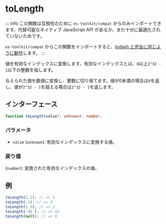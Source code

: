 # toLength

::: info
この関数は互換性のために `es-toolkit/compat` からのみインポートできます。代替可能なネイティブ JavaScript API があるか、まだ十分に最適化されていないためです。

`es-toolkit/compat` からこの関数をインポートすると、[lodash と完全に同じように動作](../../../compatibility.md)します。
:::

値を有効なインデックスに変換します。有効なインデックスとは、`0`以上`2^32 - 1`以下の整数を指します。

与えられた値を数値に変換し、整数に切り捨てます。値が0未満の場合は`0`を返し、値が`2^32 - 1`を超える場合は`2^32 - 1`を返します。

## インターフェース

```typescript
function toLength(value?: unknown): number;
```

### パラメータ

- `value` (`unknown`): 有効なインデックスに変換する値。

### 戻り値

(`number`): 変換された有効なインデックスの値。

## 例

```typescript
toLength(3.2); // => 3
toLength(-1); // => 0
toLength(1.9); // => 1
toLength('42'); // => 42
toLength(null); // => 0
```
